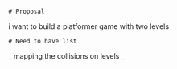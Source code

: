 	# Proposal
i want to build a platformer game with two levels

	# Need to have list
 _ mapping the collisions on levels
 _ 
 